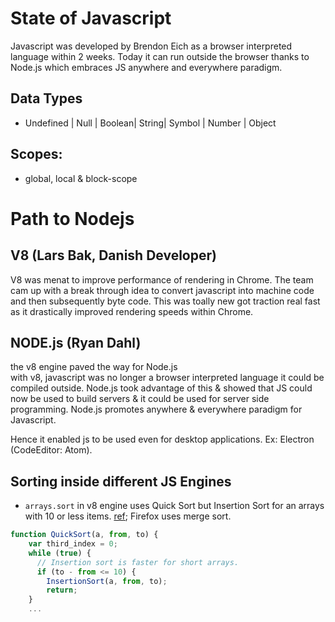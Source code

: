 
# State of Javascript

Javascript was developed by Brendon Eich as a browser interpreted language within 2 weeks.
Today it can run outside the browser thanks to Node.js which embraces JS anywhere and everywhere paradigm.

## Data Types
  * Undefined | Null | Boolean| String| Symbol | Number | Object

## Scopes:
  * global, local & block-scope

# Path to Nodejs

## V8 (Lars Bak, Danish Developer)
V8 was menat to improve performance of rendering in Chrome.
The team cam up with a break through idea to convert javascript into machine code and then subsequently byte code. This was toally new got traction real fast as it drastically improved rendering speeds within Chrome.


## NODE.js (Ryan Dahl)
the v8 engine paved the way for Node.js  
with v8, javascript was no longer a browser interpreted language it could be compiled outside.
Node.js took advantage of this & showed that JS could now be used to build servers & 
it could be used for server side programming. Node.js promotes anywhere & everywhere paradigm for Javascript.  

Hence it enabled js to be used even for desktop applications. Ex: Electron (CodeEditor: Atom).

## Sorting inside different JS Engines
* `arrays.sort` in v8 engine uses Quick Sort but Insertion Sort for an arrays with 10 or less items. [ref](https://blog.shovonhasan.com/time-space-complexity-of-array-sort-in-v8/); Firefox uses merge sort.
```js
function QuickSort(a, from, to) {
    var third_index = 0;
    while (true) {
      // Insertion sort is faster for short arrays.
      if (to - from <= 10) {
        InsertionSort(a, from, to);
        return;
    } 
    ...
```

